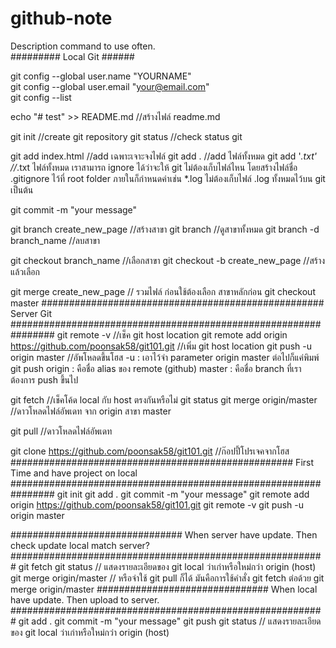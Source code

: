 # github-note
Description command to use often. <br />
######### Local Git ######

git config --global user.name "YOURNAME" <br/>
git config --global user.email "your@email.com" <br/>
git config --list <br/>

echo "# test" >> README.md		//สร้างไฟล์ readme.md

git init		//create git repository
git status		//check status git

git add index.html	//add เฉพาะเจาะจงไฟล์
git add .		//add ไฟล์ทั้งหมด
git add '*.txt'	//*.txt ไฟล์ทั้งหมด
เราสามารถ ignore ได้ว่าจะให้ git ไม่ต้องเก็บไฟล์ไหน โดยสร้างไฟล์ชื่อ .gitignore ไว้ที่ root folder ภายในก็กำหนดค่าเช่น *.log ไม่ต้องเก็บไฟล์ .log ทั้งหมดไว้บน git เป็นต้น

git commit -m "your message"

git branch create_new_page	//สร้างสาขา
git branch		//ดูสาขาทั้งหมด
git branch -d branch_name	//ลบสาขา

git checkout branch_name	//เลือกสาขา
git checkout -b create_new_page		//สร้างแล้วเลือก

git merge create_new_page	// รวมไฟล์ ก่อนใช้ต้องเลือก สาขาหลักก่อน git checkout master
################################################### Server Git ################################################################
git remote -v	//เช็ค git host location
git remote add origin https://github.com/poonsak58/git101.git	//เพิ่ม git host location
git push -u origin master	//อัพโหลดขึ้นโฮส	-u : เอาไว้จำ parameter origin master ต่อไปก็แค่พิมพ์ git push	origin : คือชื่อ alias ของ remote (github)	master : คือชื่อ branch ที่เราต้องการ push ขึ้นไป

git fetch	//เช็คโค้ด local กับ host ตรงกันหรือไม่
git status
git merge origin/master	//ดาวโหลดไฟล์อัพเดท จาก origin สาขา master

git pull	//ดาวโหลดไฟล์อัพเดท

git clone https://github.com/poonsak58/git101.git	//ก๊อปปี้โปรเจคจากโฮส
################################################### First Time and have project on local ################################################################
git init
git add .
git commit -m "your message"
git remote add origin https://github.com/poonsak58/git101.git
git remote -v
git push -u origin master

############################### When server have update. Then check update local match server?  #########################################################
git fetch
git status			// แสดงรายละเอียดของ git local ว่าเก่าหรือใหม่กว่า origin (host)
git merge origin/master	// หรือจำใช้ git pull ก็ได้ มันคือการใช้คำสั่ง git fetch ต่อด้วย git merge origin/master
############################### When local have update. Then upload to server.  #########################################################
git add .
git commit -m "your message"
git push
git status			// แสดงรายละเอียดของ git local ว่าเก่าหรือใหม่กว่า origin (host)
